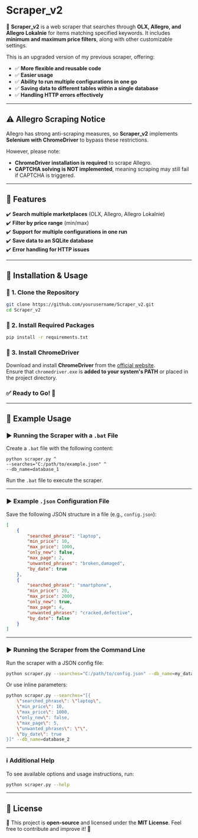 # Scraper_v2

🚀 **Scraper_v2** is a web scraper that searches through **OLX, Allegro, and Allegro Lokalnie** for items matching specified keywords. It includes **minimum and maximum price filters**, along with other customizable settings.

This is an upgraded version of my previous scraper, offering:
- ✅ **More flexible and reusable code**
- ✅ **Easier usage**
- ✅ **Ability to run multiple configurations in one go**
- ✅ **Saving data to different tables within a single database**
- ✅ **Handling HTTP errors effectively**

---

## ⚠️ Allegro Scraping Notice  
Allegro has strong anti-scraping measures, so **Scraper_v2** implements **Selenium with ChromeDriver** to bypass these restrictions.  

However, please note:  
- **ChromeDriver installation is required** to scrape Allegro.  
- **CAPTCHA solving is NOT implemented**, meaning scraping may still fail if CAPTCHA is triggered.

---

## 📌 Features
✔️ **Search multiple marketplaces** (OLX, Allegro, Allegro Lokalnie)  
✔️ **Filter by price range** (min/max)  
✔️ **Support for multiple configurations in one run**  
✔️ **Save data to an SQLite database**  
✔️ **Error handling for HTTP issues**  

---

## 📂 Installation & Usage  

### 🔹 1. Clone the Repository  
```sh
git clone https://github.com/yourusername/Scraper_v2.git
cd Scraper_v2
```

### 🔹 2. Install Required Packages  
```sh
pip install -r requirements.txt
```

### 🔹 3. Install ChromeDriver  
Download and install **ChromeDriver** from the [official website](https://sites.google.com/chromium.org/driver/).  
Ensure that `chromedriver.exe` is **added to your system's PATH** or placed in the project directory.

### ✅ Ready to Go! 🚀  

---

## 🔧 Example Usage  

### ▶️ **Running the Scraper with a `.bat` File**
Create a `.bat` file with the following content:  
```batch
python scraper.py ^
--searches="C:/path/to/example.json" ^
--db_name=database_1
```
Run the `.bat` file to execute the scraper.

---

### ▶️ **Example `.json` Configuration File**  
Save the following JSON structure in a file (e.g., `config.json`):  
```json
[
    {
        "searched_phrase": "laptop",
        "min_price": 10,
        "max_price": 1000,
        "only_new": false,
        "max_page": 2,
        "unwanted_phrases": "broken,damaged",
        "by_date": true
    },
    {
        "searched_phrase": "smartphone",
        "min_price": 20,
        "max_price": 2000,
        "only_new": true,
        "max_page": 4,
        "unwanted_phrases": "cracked,defective",
        "by_date": false
    }
]
```

---

### ▶️ **Running the Scraper from the Command Line**
Run the scraper with a JSON config file:  
```sh
python scraper.py --searches="C:/path/to/config.json" --db_name=my_database
```

Or use inline parameters:  
```sh
python scraper.py --searches="[{
    \"searched_phrase\": \"laptop\", 
    \"min_price\": 10, 
    \"max_price\": 1000, 
    \"only_new\": false, 
    \"max_page\": 5, 
    \"unwanted_phrases\": \"\", 
    \"by_date\": true
}]" --db_name=database_2
```

---

### ℹ️ **Additional Help**
To see available options and usage instructions, run:  
```sh
python scraper.py --help
```
---

## 📜 License  
📌 This project is **open-source** and licensed under the **MIT License**. Feel free to contribute and improve it! 🚀
